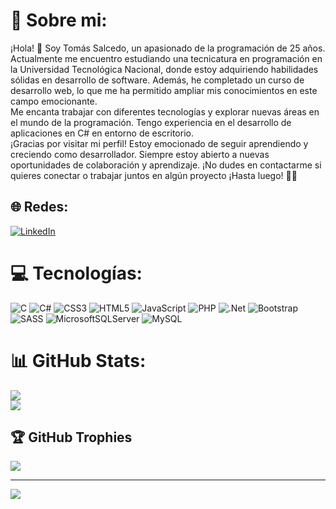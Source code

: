 # 💫 Sobre mi:
¡Hola! 👋 Soy Tomás Salcedo, un apasionado de la programación de 25 años. Actualmente me encuentro estudiando una tecnicatura en programación en la Universidad Tecnológica Nacional, donde estoy adquiriendo habilidades sólidas en desarrollo de software. Además, he completado un curso de desarrollo web, lo que me ha permitido ampliar mis conocimientos en este campo emocionante.<br>Me encanta trabajar con diferentes tecnologías y explorar nuevas áreas en el mundo de la programación. Tengo experiencia en el desarrollo de aplicaciones en C# en entorno de escritorio.<br>¡Gracias por visitar mi perfil! Estoy emocionado de seguir aprendiendo y creciendo como desarrollador. Siempre estoy abierto a nuevas oportunidades de colaboración y aprendizaje. ¡No dudes en contactarme si quieres conectar o trabajar juntos en algún proyecto  ¡Hasta luego! 👋🚀


## 🌐 Redes:
[![LinkedIn](https://img.shields.io/badge/LinkedIn-%230077B5.svg?logo=linkedin&logoColor=white)](https://linkedin.com/in/tomas-salcedo-763a16216) 

# 💻 Tecnologías:
![C](https://img.shields.io/badge/c-%2300599C.svg?style=for-the-badge&logo=c&logoColor=white) ![C#](https://img.shields.io/badge/c%23-%23239120.svg?style=for-the-badge&logo=csharp&logoColor=white) ![CSS3](https://img.shields.io/badge/css3-%231572B6.svg?style=for-the-badge&logo=css3&logoColor=white) ![HTML5](https://img.shields.io/badge/html5-%23E34F26.svg?style=for-the-badge&logo=html5&logoColor=white) ![JavaScript](https://img.shields.io/badge/javascript-%23323330.svg?style=for-the-badge&logo=javascript&logoColor=%23F7DF1E) ![PHP](https://img.shields.io/badge/php-%23777BB4.svg?style=for-the-badge&logo=php&logoColor=white) ![.Net](https://img.shields.io/badge/.NET-5C2D91?style=for-the-badge&logo=.net&logoColor=white) ![Bootstrap](https://img.shields.io/badge/bootstrap-%238511FA.svg?style=for-the-badge&logo=bootstrap&logoColor=white) ![SASS](https://img.shields.io/badge/SASS-hotpink.svg?style=for-the-badge&logo=SASS&logoColor=white) ![MicrosoftSQLServer](https://img.shields.io/badge/Microsoft%20SQL%20Server-CC2927?style=for-the-badge&logo=microsoft%20sql%20server&logoColor=white) ![MySQL](https://img.shields.io/badge/mysql-%2300000f.svg?style=for-the-badge&logo=mysql&logoColor=white)
# 📊 GitHub Stats:
![](https://github-readme-streak-stats.herokuapp.com/?user=tomassalcedo&theme=radical&hide_border=false)<br/>
![](https://github-readme-stats.vercel.app/api/top-langs/?username=tomassalcedo&theme=radical&hide_border=false&include_all_commits=false&count_private=false&layout=compact)

## 🏆 GitHub Trophies
![](https://github-profile-trophy.vercel.app/?username=tomassalcedo&theme=radical&no-frame=false&no-bg=true&margin-w=4)

---
[![](https://visitcount.itsvg.in/api?id=tomassalcedo&icon=0&color=0)](https://visitcount.itsvg.in)

<!-- Proudly created with GPRM ( https://gprm.itsvg.in ) -->
